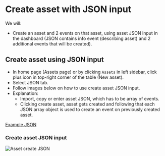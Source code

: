
# Create asset with JSON input

We will:
- Create an asset and 2 events on that asset, using asset JSON input in the dashboard (JSON contains info event (describing asset) and 2 additional events that will be created).


## Create asset using JSON input
- In home page (Assets page) or by clicking `Assets` in left sidebar, click plus icon in top-right corner of the table (New asset).
- Select JSON tab.
- Follow images below on how to use create asset JSON input.
- Explanation:
    - Import, copy or enter asset JSON, which has to be array of events.
    - Clicking create asset, asset gets created and following that each JSON array object is used to create an event on previously created asset.

[Example JSON](https://github.com/zimtlabs/documentation/tree/master/public/pages/tutorials/assets/json/chocolate-zimt-sku.json)

### Create asset JSON input
![Asset create JSON](/pages/tutorials/assets/images/create-asset-json-1.png)
